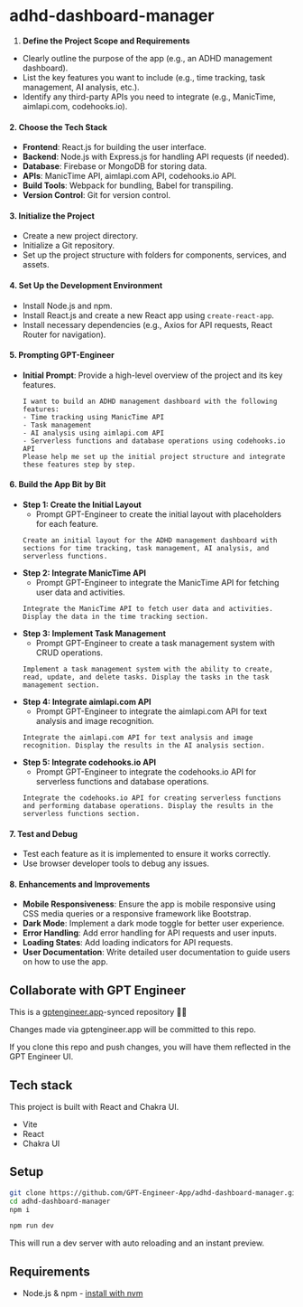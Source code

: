 # adhd-dashboard-manager

 1. **Define the Project Scope and Requirements**
   - Clearly outline the purpose of the app (e.g., an ADHD management dashboard).
   - List the key features you want to include (e.g., time tracking, task management, AI analysis, etc.).
   - Identify any third-party APIs you need to integrate (e.g., ManicTime, aimlapi.com, codehooks.io).

#### 2. **Choose the Tech Stack**
   - **Frontend**: React.js for building the user interface.
   - **Backend**: Node.js with Express.js for handling API requests (if needed).
   - **Database**: Firebase or MongoDB for storing data.
   - **APIs**: ManicTime API, aimlapi.com API, codehooks.io API.
   - **Build Tools**: Webpack for bundling, Babel for transpiling.
   - **Version Control**: Git for version control.

#### 3. **Initialize the Project**
   - Create a new project directory.
   - Initialize a Git repository.
   - Set up the project structure with folders for components, services, and assets.

#### 4. **Set Up the Development Environment**
   - Install Node.js and npm.
   - Install React.js and create a new React app using `create-react-app`.
   - Install necessary dependencies (e.g., Axios for API requests, React Router for navigation).

#### 5. **Prompting GPT-Engineer**
   - **Initial Prompt**: Provide a high-level overview of the project and its key features.
     ```
     I want to build an ADHD management dashboard with the following features:
     - Time tracking using ManicTime API
     - Task management
     - AI analysis using aimlapi.com API
     - Serverless functions and database operations using codehooks.io API
     Please help me set up the initial project structure and integrate these features step by step.
     ```

#### 6. **Build the App Bit by Bit**
   - **Step 1: Create the Initial Layout**
     - Prompt GPT-Engineer to create the initial layout with placeholders for each feature.
     ```
     Create an initial layout for the ADHD management dashboard with sections for time tracking, task management, AI analysis, and serverless functions.
     ```
   - **Step 2: Integrate ManicTime API**
     - Prompt GPT-Engineer to integrate the ManicTime API for fetching user data and activities.
     ```
     Integrate the ManicTime API to fetch user data and activities. Display the data in the time tracking section.
     ```
   - **Step 3: Implement Task Management**
     - Prompt GPT-Engineer to create a task management system with CRUD operations.
     ```
     Implement a task management system with the ability to create, read, update, and delete tasks. Display the tasks in the task management section.
     ```
   - **Step 4: Integrate aimlapi.com API**
     - Prompt GPT-Engineer to integrate the aimlapi.com API for text analysis and image recognition.
     ```
     Integrate the aimlapi.com API for text analysis and image recognition. Display the results in the AI analysis section.
     ```
   - **Step 5: Integrate codehooks.io API**
     - Prompt GPT-Engineer to integrate the codehooks.io API for serverless functions and database operations.
     ```
     Integrate the codehooks.io API for creating serverless functions and performing database operations. Display the results in the serverless functions section.
     ```

#### 7. **Test and Debug**
   - Test each feature as it is implemented to ensure it works correctly.
   - Use browser developer tools to debug any issues.

#### 8. **Enhancements and Improvements**
   - **Mobile Responsiveness**: Ensure the app is mobile responsive using CSS media queries or a responsive framework like Bootstrap.
   - **Dark Mode**: Implement a dark mode toggle for better user experience.
   - **Error Handling**: Add error handling for API requests and user inputs.
   - **Loading States**: Add loading indicators for API requests.
   - **User Documentation**: Write detailed user documentation to guide users on how to use the app.

## Collaborate with GPT Engineer

This is a [gptengineer.app](https://gptengineer.app)-synced repository 🌟🤖

Changes made via gptengineer.app will be committed to this repo.

If you clone this repo and push changes, you will have them reflected in the GPT Engineer UI.

## Tech stack

This project is built with React and Chakra UI.

- Vite
- React
- Chakra UI

## Setup

```sh
git clone https://github.com/GPT-Engineer-App/adhd-dashboard-manager.git
cd adhd-dashboard-manager
npm i
```

```sh
npm run dev
```

This will run a dev server with auto reloading and an instant preview.

## Requirements

- Node.js & npm - [install with nvm](https://github.com/nvm-sh/nvm#installing-and-updating)
